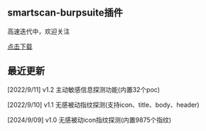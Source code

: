 ## smartscan-burpsuite插件
高速迭代中，欢迎关注


[点击下载](https://github.com/tangxiaofeng7/smartscan/releases/download/v1.2/smartv1.2.jar)

## 最近更新
[2022/9/11] v1.2 主动敏感信息探测功能(内置32个poc)</p>
[2022/9/10] v1.1 无感被动指纹探测(支持icon、title、body、header)</p>
[2024/9/09] v1.0 无感被动icon指纹探测(内置9875个指纹)</p>
